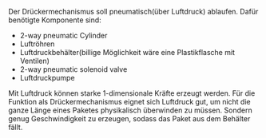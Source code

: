 Der Drückermechanismus soll pneumatisch(über Luftdruck) ablaufen.
Dafür benötigte Komponente sind:
- 2-way pneumatic Cylinder
- Luftröhren
- Luftdruckbehälter(billige Möglichkeit wäre eine Plastikflasche mit Ventilen)
- 2-way pneumatic solenoid valve
- Luftdruckpumpe

Mit Luftdruck können starke 1-dimensionale Kräfte erzeugt werden. 
Für die Funktion als Drückermechanismus eignet sich Luftdruck gut, um nicht die ganze Länge eines
Paketes physikalisch überwinden zu müssen. Sondern genug Geschwindigkeit zu erzeugen, sodass das Paket aus dem Behälter fällt.
